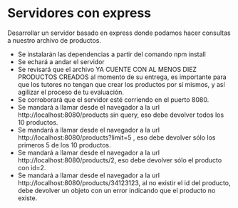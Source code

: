 # Servidores con express

Desarrollar un servidor basado en express donde podamos hacer consultas a nuestro archivo de productos.

- Se instalarán las dependencias a partir del comando npm install
- Se echará a andar el servidor
- Se revisará que el archivo YA CUENTE CON AL MENOS DIEZ PRODUCTOS CREADOS al momento de su entrega, es importante para que los tutores no tengan que crear los productos por sí mismos, y así agilizar el proceso de tu evaluación.
- Se corroborará que el servidor esté corriendo en el puerto 8080.
- Se mandará a llamar desde el navegador a la url http://localhost:8080/products sin query, eso debe devolver todos los 10 productos.
- Se mandará a llamar desde el navegador a la url http://localhost:8080/products?limit=5 , eso debe devolver sólo los primeros 5 de los 10 productos.
- Se mandará a llamar desde el navegador a la url http://localhost:8080/products/2, eso debe devolver sólo el producto con id=2.
- Se mandará a llamar desde el navegador a la url http://localhost:8080/products/34123123, al no existir el id del producto, debe devolver un objeto con un error indicando que el producto no existe.
